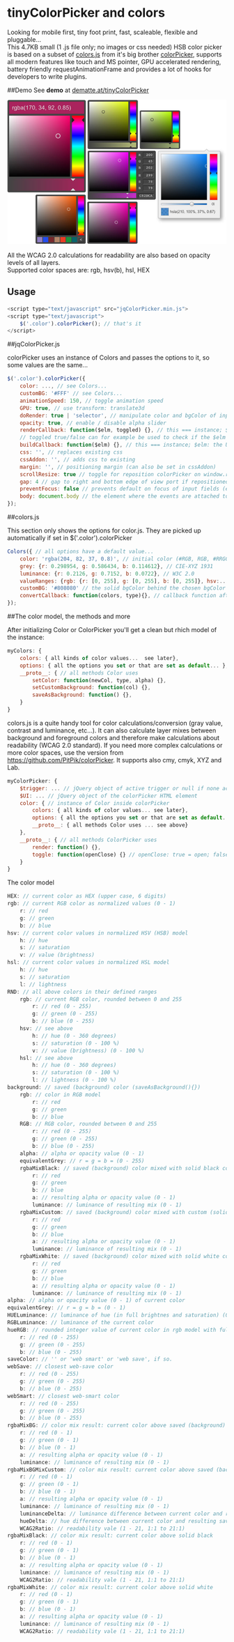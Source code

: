 
# tinyColorPicker and colors

Looking for mobile first, tiny foot print, fast, scaleable, flexible and pluggable...<br>
This 4.7KB small (1 .js file only; no images or css needed) HSB color picker is based on a subset of [colors.js](https://github.com/PitPik/colorPicker/blob/master/colors.js) from it's big brother [colorPicker](https://github.com/PitPik/colorPicker/), supports all modern features like touch and MS pointer, GPU accelerated rendering, battery friendly requestAnimationFrame and provides a lot of hooks for developers to write plugins.

##Demo
See **demo** at [dematte.at/tinyColorPicker](http://dematte.at/tinyColorPicker)

<img src="development/screen-shot-all.jpg" />

All the WCAG 2.0 calculations for readability are also based on opacity levels of all layers.<br>
Supported color spaces are: rgb, hsv(b), hsl, HEX

## Usage

```javascript
<script type="text/javascript" src="jqColorPicker.min.js">
<script type="text/javascript">
    $('.color').colorPicker(); // that's it
</script>
```

##jqColorPicker.js

colorPicker uses an instance of Colors and passes the options to it, so some values are the same...

```javascript
$('.color').colorPicker({
    color: ..., // see Colors...
    customBG: '#FFF' // see Colors...
    animationSpeed: 150, // toggle animation speed
    GPU: true, // use transform: translate3d
    doRender: true | 'selector', // manipulate color and bgColor of input field (on certain elements if selector)
    opacity: true, // enable / disable alpha slider
    renderCallback: function($elm, toggled) {}, // this === instance; $elm: the input field;toggle === true -> just appeared; false -> opposite; else -> is rendering on pointer move
    // toggled true/false can for example be used to check if the $elm has a certain className and then hide alpha,...
    buildCallback: function($elm) {}, // this === instance; $elm: the UI
    css: '', // replaces existing css
    cssAddon: '', // adds css to existing
    margin: '', // positioning margin (can also be set in cssAddon)
    scrollResize: true // toggle for reposition colorPicker on window.resize/scroll
    gap: 4 // gap to right and bottom edge of view port if repositioned to fit
    preventFocus: false // prevents default on focus of input fields (e.g. no keyboard on mobile)
    body: document.body // the element where the events are attached to (touchstart, mousedown, pointerdown, focus, click, change)
});
```
##colors.js

This section only shows the options for color.js. They are picked up automatically if set in $('.color').colorPicker

```javascript
Colors({ // all options have a default value...
    color: 'rgba(204, 82, 37, 0.8)', // initial color (#RGB, RGB, #RRGGBB, RRGGBB, rgb(r, g, b), ...)
    grey: {r: 0.298954, g: 0.586434, b: 0.114612}, // CIE-XYZ 1931
    luminance: {r: 0.2126, g: 0.7152, b: 0.0722}, // W3C 2.0
    valueRanges: {rgb: {r: [0, 255], g: [0, 255], b: [0, 255]}, hsv:...}, // skip ranges if no conversion required
    customBG: '#808080' // the solid bgColor behind the chosen bgColor (saved color)
    convertCallback: function(colors, type){}, // callback function after color convertion for further calculations...
});
```

##The color model, the methods and more

After initializing Color or ColorPicker you'll get a clean but rhich model of the instance:

```javascript
myColors: {
    colors: { all kinds of color values...  see later},
    options: { all the options you set or that are set as default... },
    __proto__: { // all methods Color uses
        setColor: function(newCol, type, alpha) {},
        setCustomBackground: function(col) {},
        saveAsBackground: function() {},
    }
}
```
colors.js is a quite handy tool for color calculations/conversion (gray value, contrast and luminance, etc...). It can also calculate layer mixes between background and foreground colors and therefore make calculations about readability (WCAG 2.0 standard).
If you need more complex calculations or more color spaces, use the version from https://github.com/PitPik/colorPicker. It supports also cmy, cmyk, XYZ and Lab.
```javascript
myColorPicker: {
    $trigger: ... // jQuery object of active trigger or null if none active
    $UI: ... // jQuery object of the colorPicker HTML element
    color: { // instance of Color inside colorPicker
        colors: { all kinds of color values... see later},
        options: { all the options you set or that are set as default... },
        __proto__: { all methods Color uses ... see above}
    },
    __proto__: { // all methods ColorPicker uses
        render: function() {},
        toggle: function(openClose) {} // openClose: true = open; false = close
    }
}
```


The color model

```javascript
HEX: // current color as HEX (upper case, 6 digits)
rgb: // current RGB color as normalized values (0 - 1)
    r: // red
    g: // green
    b: // blue
hsv: // current color values in normalized HSV (HSB) model
    h: // hue
    s: // saturation
    v: // value (brightness)
hsl: // current color values in normalized HSL model
    h: // hue
    s: // saturation
    l: // lightness
RND: // all above colors in their defined ranges
    rgb: // current RGB color, rounded between 0 and 255
        r: // red (0 - 255)
        g: // green (0 - 255)
        b: // blue (0 - 255)
    hsv: // see above
        h: // hue (0 - 360 degrees)
        s: // saturation (0 - 100 %)
        v: // value (brightness) (0 - 100 %)
    hsl: // see above
        h: // hue (0 - 360 degrees)
        s: // saturation (0 - 100 %)
        l: // lightness (0 - 100 %)
background: // saved (background) color (saveAsBackground(){})
    rgb: // color in RGB model
        r: // red
        g: // green
        b: // blue
    RGB: // RGB color, rounded between 0 and 255
        r: // red (0 - 255)
        g: // green (0 - 255)
        b: // blue (0 - 255)
    alpha: // alpha or opacity value (0 - 1)
    equivalentGrey: // r = g = b = (0 - 255)
    rgbaMixBlack: // saved (background) color mixed with solid black color
        r: // red
        g: // green
        b: // blue
        a: // resulting alpha or opacity value (0 - 1)
        luminance: // luminance of resulting mix (0 - 1)
    rgbaMixCustom: // saved (background) color mixed with custom (solid) color
        r: // red
        g: // green
        b: // blue
        a: // resulting alpha or opacity value (0 - 1)
        luminance: // luminance of resulting mix (0 - 1)
    rgbaMixWhite: // saved (background) color mixed with solid white color
        r: // red
        g: // green
        b: // blue
        a: // resulting alpha or opacity value (0 - 1)
        luminance: // luminance of resulting mix (0 - 1)
alpha: // alpha or opacity value (0 - 1) of current color
equivalentGrey: // r = g = b = (0 - 1)
HUELuminance: // luminance of hue (in full brightnes and saturation) (0 - 1)
RGBLuminance: // luminance of the current color
hueRGB: // rounded integer value of current color in rgb model with full saturation and brightness
    r: // red (0 - 255)
    g: // green (0 - 255)
    b: // blue (0 - 255)
saveColor: // '' or 'web smart' or 'web save', if so.
webSave: // closest web-save color
    r: // red (0 - 255)
    g: // green (0 - 255)
    b: // blue (0 - 255)
webSmart: // closest web-smart color
    r: // red (0 - 255)
    g: // green (0 - 255)
    b: // blue (0 - 255)
rgbaMixBG: // color mix result: current color above saved (background) color
    r: // red (0 - 1)
    g: // green (0 - 1)
    b: // blue (0 - 1)
    a: // resulting alpha or opacity value (0 - 1)
    luminance: // luminance of resulting mix (0 - 1)
rgbaMixBGMixCustom: // color mix result: current color above saved (background) color above solid custom color
    r: // red (0 - 1)
    g: // green (0 - 1)
    b: // blue (0 - 1)
    a: // resulting alpha or opacity value (0 - 1)
    luminance: // luminance of resulting mix (0 - 1)
    luminanceDelta: // luminance difference between current color and resulting saved-custom mix (0 - 1)
    hueDelta: // hue difference between current color and resulting saved-custom mix (0 - 1)
    WCAG2Ratio: // readability vale (1 - 21, 1:1 to 21:1)
rgbaMixBlack: // color mix result: current color above solid black
    r: // red (0 - 1)
    g: // green (0 - 1)
    b: // blue (0 - 1)
    a: // resulting alpha or opacity value (0 - 1)
    luminance: // luminance of resulting mix (0 - 1)
    WCAG2Ratio: // readability vale (1 - 21, 1:1 to 21:1)
rgbaMixWhite: // color mix result: current color above solid white
    r: // red (0 - 1)
    g: // green (0 - 1)
    b: // blue (0 - 1)
    a: // resulting alpha or opacity value (0 - 1)
    luminance: // luminance of resulting mix (0 - 1)
    WCAG2Ratio: // readability vale (1 - 21, 1:1 to 21:1)
```
